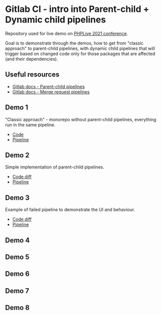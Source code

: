 # Gitlab CI - intro into Parent-child + Dynamic child pipelines

Repository used for live demo on [PHPLive 2021 conference](https://phplive.cz).

Goal is to demonstrate through the demos, how to get from "classic approach" to parent-child pipelines, with dynamic child pipelines that will trigger based on changed code only for those packages that are affected (and their dependencies).

## Useful resources

- [Gitlab docs - Parent-child pipelines](https://docs.gitlab.com/ee/ci/pipelines/parent_child_pipelines.html)
- [Gitlab docs - Merge request pipelines](https://docs.gitlab.com/ee/ci/pipelines/merge_request_pipelines.html)

## Demo 1

"Classic approach" - monorepo without parent-child pipelines, everything run in the same pipeline. 

- [Code](https://gitlab.com/janmikes/phplive-2021-parent-child-pipelines/-/blob/demo-1-standard-pipelines/.gitlab-ci.yml)
- [Pipeline](https://gitlab.com/janmikes/phplive-2021-parent-child-pipelines/-/pipelines/380721770)

## Demo 2

Simple implementation of parent-child pipelines.

- [Code diff](https://gitlab.com/janmikes/phplive-2021-parent-child-pipelines/-/merge_requests/2/diffs)
- [Pipeline](https://gitlab.com/janmikes/phplive-2021-parent-child-pipelines/-/pipelines/380919146)

## Demo 3

Example of failed pipeline to demonstrate the UI and behaviour.

- [Code diff](https://gitlab.com/janmikes/phplive-2021-parent-child-pipelines/-/merge_requests/3/diffs)
- [Pipeline](https://gitlab.com/janmikes/phplive-2021-parent-child-pipelines/-/pipelines/380725401)

## Demo 4

## Demo 5

## Demo 6

## Demo 7

## Demo 8